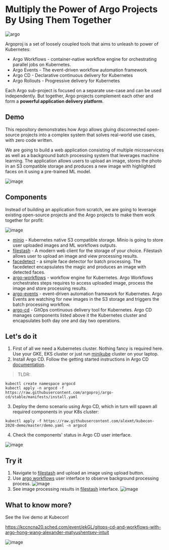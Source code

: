 # Multiply the Power of Argo Projects By Using Them Together

![argo](https://raw.githubusercontent.com/argoproj/argoproj/master/docs/assets/argo.png)


Argoproj is a set of loosely coupled tools that aims to unleash to power of Kubernetes:

* Argo Workflows - container-native workflow engine for orchestrating parallel jobs on Kubernetes.
* Argo Events - The event-driven workflow automation framework
* Argo CD - Declarative continuous delivery for Kubernetes
* Argo Rollouts - Progressive delivery for Kubernetes

Each Argo sub-project is focused on a separate use-case and can be used independently. But together, Argo projects
complement each other and form a **powerful application delivery platform**.

## Demo

This repository demonstrates how Argo allows gluing disconnected open-source projects into a complex system that
solves real-world use cases, with zero code written.

We are going to build a web application consisting of multiple microservices as well as a background batch processing
system that leverages machine learning. The application allows users to upload an image, stores the photo in an
S3 compatible storage and produces a new image with highlighted faces on it using a pre-trained ML model.

![image](https://user-images.githubusercontent.com/426437/96329261-e9e35900-0fff-11eb-9da1-ee1bb29b761f.png)

## Components

Instead of building an application from scratch, we are going to leverage existing open-source projects and
the Argo projects to make them work together for profit:

![image](https://user-images.githubusercontent.com/426437/96401561-8f293900-1188-11eb-9b3d-a8ff3b714a2d.png)

* [minio](https://github.com/minio/minio) - Kubernetes native S3 compatible storage. Minio is going to store
user uploaded images and ML workflows outputs.
* [filestash](https://www.filestash.app/) - A modern web client for the storage of your choice. Filestash
allows user to upload an image and view processing results.
* [facedetect](https://www.thregr.org/~wavexx/software/facedetect/) - a simple face detector for batch processing.
The facedetect encapsulates the magic and produces an image with detected faces.
* [argo-workflows](https://github.com/argoproj/argo) - workflow engine for Kubernetes. Argo Workflows orchestrates
steps requires to access uploaded image, process the image and store processing results.
* [argo-events](https://github.com/argoproj/argo-events) - event-driven automation framework for Kubernetes.
Argo Events are watching for new images in the S3 storage and triggers the batch processing workflow.
* [argo-cd](https://github.com/argoproj/argo-cd) - GitOps continuous delivery tool for Kubernetes. Argo CD
manages components listed above it the Kubernetes cluster and encapsulates both day one and day two operations.


## Let's do it

1. First of all we need a Kubernetes cluster. Nothing fancy is required here. Use your GKE, EKS cluster or just run
[minikube](https://github.com/kubernetes/minikube) cluster on your laptop.
2. Install Argo CD. Follow the getting started instructions in Argo CD [documentation](https://argoproj.github.io/argo-cd/getting_started/).
> TLDR:
```
kubectl create namespace argocd
kubectl apply -n argocd -f https://raw.githubusercontent.com/argoproj/argo-cd/stable/manifests/install.yaml
```
3. Deploy the demo scenario using Argo CD, which in turn will spawn all required components in your K8s cluster:

```
kubectl apply -f https://raw.githubusercontent.com/alexmt/kubecon-2020-demo/master/demo.yaml -n argocd
```
4. Check the components' status in Argo CD user interface.

![image](https://user-images.githubusercontent.com/426437/96329250-d46e2f00-0fff-11eb-812d-67d3cf01a801.png)


## Try it

1. Navigate to [filestash](https://www.filestash.app/) and upload an image using upload button.
2. Use [argo workflows](https://github.com/argoproj/argo) user interface to observe background processing process.
![image](https://user-images.githubusercontent.com/426437/96329233-bdc7d800-0fff-11eb-88ad-d3bb0f395b8d.png)
3. See image processing results in [filestash](https://www.filestash.app/) interface.
![image](https://user-images.githubusercontent.com/426437/96329959-7abd3300-1006-11eb-9c87-8e726d6d710a.png)


## What to know more?

See the live demo at Kubecon!

https://kccncna20.sched.com/event/ekGL/gitops-cd-and-workflows-with-argo-hong-wang-alexander-matyushentsev-intuit

![image](https://user-images.githubusercontent.com/426437/96330025-02a33d00-1007-11eb-8562-3630d5fc5ff5.png)
